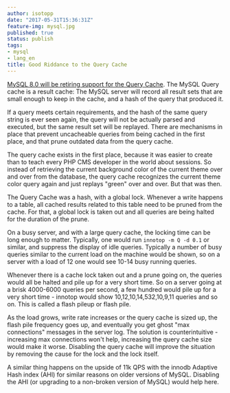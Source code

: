 ```yaml
---
author: isotopp
date: "2017-05-31T15:36:31Z"
feature-img: mysql.jpg
published: true
status: publish
tags:
- mysql
- lang_en
title: Good Riddance to the Query Cache
---
```


[MySQL 8.0 will be retiring support for the Query Cache](http://mysqlserverteam.com/mysql-8-0-retiring-support-for-the-query-cache/).
The MySQL Query cache is a result cache: The MySQL server will
record all result sets that are small enough to keep in the
cache, and a hash of the query that produced it.

If a query meets certain requirements, and the hash of the same
query string is ever seen again, the query will not be actually
parsed and executed, but the same result set will be replayed.
There are mechanisms in place that prevent uncacheable queries
from being cached in the first place, and that prune outdated
data from the query cache.

The query cache exists in the first place, because it was easier
to create than to teach every PHP CMS developer in the world
about sessions. So instead of retrieving the current background
color of the current theme over and over from the database, the
query cache recognizes the current theme color query again and
just replays "green" over and over. But that was
then.

The Query Cache was a hash, with a global lock. Whenever a write
happens to a table, all cached results related to this table
need to be pruned from the cache. For that, a global lock is
taken out and all queries are being halted for the duration of
the prune.

On a busy server, and with a large query cache, the locking time
can be long enough to matter. Typically, one would run `innotop
-m Q -d 0.1` or similar, and suppress the display of idle queries.
Typically a number of busy queries similar to the current load
on the machine would be shown, so on a server with a load of 12
one would see 10-14 busy running queries.

Whenever there is a cache lock taken out and a prune going on,
the queries would all be halted and pile up for a very short
time. So on a server going at a brisk 4000-6000 queries per
second, a few hundred would pile up for a very short time -
innotop would show 10,12,10,14,532,10,9,11 queries and so on.
This is called a flash pileup or flash pile.

As the load grows, write rate increases or the query cache is
sized up, the flash pile frequency goes up, and eventually you
get ghost "max connections" messages in the server log. The
solution is counterintuitive - increasing max connections won't
help, increasing the query cache size would make it worse.
Disabling the query cache will improve the situation by removing
the cause for the lock and the lock itself.

A similar thing happens on the upside of 11k QPS with the innodb
Adaptive Hash index (AHI) for similar reasons on older versions
of MySQL. Disabling the AHI (or upgrading to a non-broken
version of MySQL) would help here.
